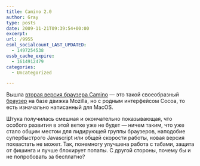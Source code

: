 ```yaml
---
title: Camino 2.0
author: Gray
type: posts
date: 2009-11-21T09:39:54+00:00
excerpt:
url: /9955
esml_socialcount_LAST_UPDATED:
  - 1497254538
essb_cache_expire:
  - 1614912479
categories:
  - Uncategorized

---
```








Вышла <a href="http://tech.yahoo.com/news/macworld/20091119/tc_macworld/camino20addstaboverviewimprovedannoyanceblocking" target="_blank">вторая версия браузера Camino</a> &#8212; это такой своеобразный <a href="http://caminobrowser.org" target="_blank">браузер</a> на базе движка Mozilla, но с родным интерфейсом Cocoa, то есть изначально написанный для MacOS.

Штука получилась смешная и окончательно показывающая, что особого развития в этой ветке уже не будет &#8212; ничем таким, что уже стало общим местом для лидирующей группы браузеров, наподобие супербыстрого Javascript или общей скорости работы, новая версия похвастать не может. Так, понемногу улучшена работа с табами, защита от фишинга и лучше блокирует попапы. С другой стороны, почему бы и не попробовать за бесплатно?
